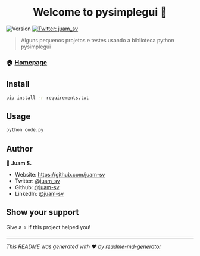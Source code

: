<h1 align="center">Welcome to pysimplegui 👋</h1>
<p>
  <img alt="Version" src="https://img.shields.io/badge/version-0.1-blue.svg?cacheSeconds=2592000" />
  <a href="https://twitter.com/juam_sv" target="_blank">
    <img alt="Twitter: juam_sv" src="https://img.shields.io/twitter/follow/juam_sv.svg?style=social" />
  </a>
</p>

> Alguns pequenos projetos e testes usando a biblioteca python pysimplegui

### 🏠 [Homepage](https://github.com/juam-sv/pysimplegui)

## Install

```sh
pip install -r requirements.txt
```

## Usage

```sh
python code.py
```

## Author

👤 **Juam S.**

* Website: https://github.com/juam-sv
* Twitter: [@juam_sv](https://twitter.com/juam_sv)
* Github: [@juam-sv](https://github.com/juam-sv)
* LinkedIn: [@juam-sv](https://linkedin.com/in/juam-sv)

## Show your support

Give a ⭐️ if this project helped you!

***
_This README was generated with ❤️ by [readme-md-generator](https://github.com/kefranabg/readme-md-generator)_
